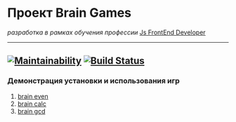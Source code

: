 # Проект Brain Games
*разработка в рамках обучения профессии* [Js FrontEnd Developer](https://ru.hexlet.io/u/agalar)

---
[![Maintainability](https://api.codeclimate.com/v1/badges/9037b430af4b297d3123/maintainability)](https://codeclimate.com/github/agalar/project-lvl1-s474/maintainability)
[![Build Status](https://travis-ci.org/agalar/make-brains.svg?branch=master)](https://travis-ci.org/agalar/make-brains)
---
### Демонстрация установки и использования игр
1) [brain even](https://asciinema.org/a/Uvs2eeeJ6LQ14flJqgaRfdA0H)
2) [brain calc](https://asciinema.org/a/gPgH6OouVNLy8XlBFXlksyD1u)
3) [brain gcd](https://asciinema.org/a/XoDBWYbHFQKyo8ZuB4GKAYpiq)
